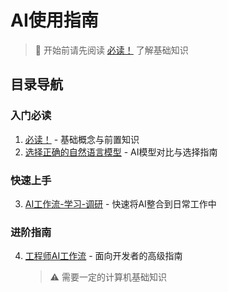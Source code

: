 # AI使用指南

> 📖 开始前请先阅读 [必读！](./必读!.md) 了解基础知识

## 目录导航

### 入门必读
1. [必读！](./必读!.md) - 基础概念与前置知识
2. [选择正确的自然语言模型](./选择正确的自然语言模型.md) - AI模型对比与选择指南

### 快速上手
3. [AI工作流-学习-调研](./AI工作流-学习-调研.md) - 快速将AI整合到日常工作中

### 进阶指南
4. [工程师AI工作流](./工程师AI工作流.md) - 面向开发者的高级指南
   > ⚠️ 需要一定的计算机基础知识
   
